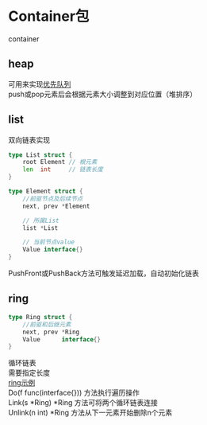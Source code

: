 # Container包
container  
## heap
可用来实现[优先队列](https://github.com/golang/go/blob/master/src/container/heap/example_pq_test.go)  
push或pop元素后会根据元素大小调整到对应位置（堆排序）  

## list
双向链表实现
```go
type List struct {
	root Element // 根元素
	len  int     // 链表长度
}

type Element struct {
	//前驱节点及后续节点
	next, prev *Element

	// 所属List
	list *List

	// 当前节点value
	Value interface{}
}
```
PushFront或PushBack方法可触发延迟加载，自动初始化链表  

## ring
```go
type Ring struct {
    //前驱和后继元素
	next, prev *Ring
	Value      interface{} 
}
```
循环链表  
需要指定长度  
[ring示例](https://github.com/golang/go/blob/master/src/container/ring/example_test.go)  
Do(f func(interface{})) 方法执行遍历操作  
Link(s *Ring) *Ring  方法可将两个循环链表连接  
Unlink(n int) *Ring  方法从下一元素开始删除n个元素  